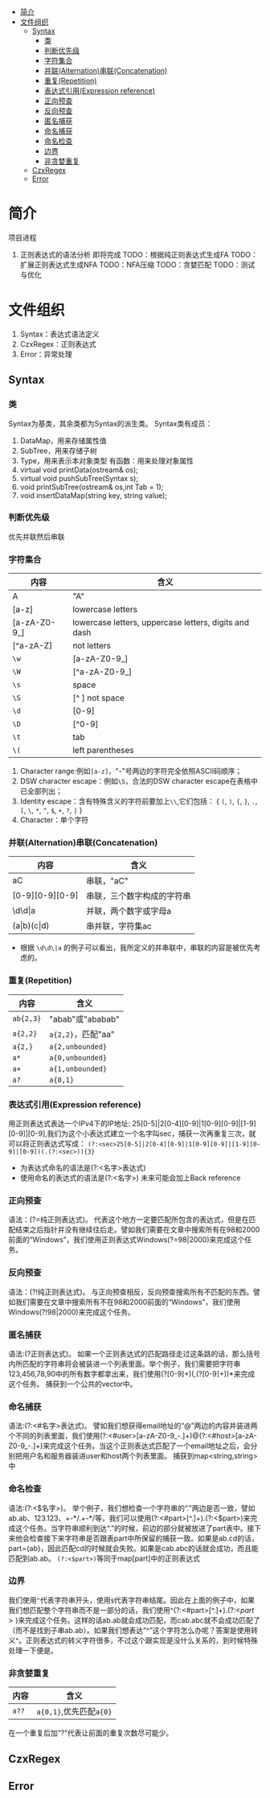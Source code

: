 - [简介](#简介)
- [文件组织](#文件组织)
  - [Syntax](#syntax)
    - [类](#类)
    - [判断优先级](#判断优先级)
    - [字符集合](#字符集合)
    - [并联(Alternation)串联(Concatenation)](#并联alternation串联concatenation)
    - [重复(Repetition)](#重复repetition)
    - [表达式引用(Expression reference)](#表达式引用expression-reference)
    - [正向预查](#正向预查)
    - [反向预查](#反向预查)
    - [匿名捕获](#匿名捕获)
    - [命名捕获](#命名捕获)
    - [命名检查](#命名检查)
    - [边界](#边界)
    - [非贪婪重复](#非贪婪重复)
  - [CzxRegex](#czxregex)
  - [Error](#error)



# 简介
项目进程
1. 正则表达式的语法分析 即将完成
TODO：根据纯正则表达式生成FA
TODO：扩展正则表达式生成NFA
TODO：NFA压缩
TODO：贪婪匹配
TODO：测试与优化

# 文件组织
1. Syntax：表达式语法定义
2. CzxRegex：正则表达式
3. Error：异常处理

## Syntax

### 类
Syntax为基类，其余类都为Syntax的派生类。
Syntax类有成员：
1. DataMap，用来存储属性值
2. SubTree，用来存储子树
3. Type，用来表示本对象类型
有函数：用来处理对象属性
1. virtual void printData(ostream& os);
2. virtual void pushSubTree(Syntax s);
3. void printSubTree(ostream& os,int Tab = 1);
4. void insertDataMap(string key, string value);

### 判断优先级
优先并联然后串联

### 字符集合
|  内容   | 含义  |
|  ----  | ----  |
| A  | "A" |
| [a-z]  | lowercase letters |
|[a-zA-Z0-9_]|lowercase letters, uppercase letters, digits and dash|
|[^a-zA-Z]|not letters|
|`\w`|[a-zA-Z0-9_]|
|`\W`|[^a-zA-Z0-9_]|
|`\s`|space|
|`\S`|[^ ] not space|
|`\d`|[0-9]|
|`\D`|[^0-9]|
|`\t`|tab|
|`\(`|left parentheses|
1. Character range:例如`[a-z]`，"-"号两边的字符完全依照ASCII码顺序；
2. DSW character escape：例如`\S`，合法的DSW character escape在表格中已全部列出；
3. Identity escape：含有特殊含义的字符前要加上`\\`,它们包括：
{ `(`, `)`, `{`, `}`, `.`, `[`, `\`, `*`, `^`, `$`, `+`, `?`, `|` }
4. Character：单个字符

### 并联(Alternation)串联(Concatenation)
|  内容   | 含义  |
|  ----  | ----  |
|aC|串联，"aC"|
|[0-9][0-9][0-9]|串联，三个数字构成的字符串|
|\d\d\|a|并联，两个数字或字母a|
|(a\|b)(c\|d)|串并联，字符集ac|ad|bc|bd|
* 根据 `\d\d\|a` 的例子可以看出，我所定义的并串联中，串联的内容是被优先考虑的。

### 重复(Repetition)
|  内容   | 含义  |
|  ----  | ----  |
|`ab{2,3}`|"abab"或"ababab"|
|`a{2,2}`|`a{2,2}`，匹配"aa"|
|`a{2,}`|`a{2,unbounded}`|
|`a*`|`a{0,unbounded}`|
|`a+`|`a{1,unbounded}`|
|`a?`|`a{0,1}`|

### 表达式引用(Expression reference)
用正则表达式表达一个IPv4下的IP地址:
25[0-5]|2[0-4][0-9]|1[0-9][0-9]|[1-9][0-9]|[0-9],我们为这个小表达式建立一个名字叫sec，捕获一次再重复三次，就可以将正则表达式写成：
`(?:<sec>25[0-5]|2[0-4][0-9]|1[0-9][0-9]|[1-9][0-9]|[0-9])(.(?:<sec>)){3}`
* 为表达式命名的语法是(?:<名字>表达式)
* 使用命名的表达式的语法是(?:<名字>)
未来可能会加上Back reference

### 正向预查
语法：(?=纯正则表达式)。
代表这个地方一定要匹配所包含的表达式，但是在匹配结束之后指针并没有继续往后走。譬如我们需要在文章中搜索所有在98和2000前面的“Windows”，我们使用正则表达式Windows(?=98|2000)来完成这个任务。

### 反向预查
语法：(?!纯正则表达式)。
与正向预查相反，反向预查搜索所有不匹配的东西。譬如我们需要在文章中搜索所有不在98和2000前面的“Windows”，我们使用Windows(?!98|2000)来完成这个任务。

### 匿名捕获
语法:(?正则表达式)。
如果一个正则表达式的匹配路径走过这条路的话，那么括号内所匹配的字符串将会被装进一个列表里面。举个例子，我们需要把字符串123,456,78,90中的所有数字都拿出来，我们使用(?[0-9]+)(,(?[0-9]+))*来完成这个任务。
捕获到一个公共的vector<string>中。

### 命名捕获
语法:(?:<#名字>表达式)。
譬如我们想获得email地址的“@”两边的内容并装进两个不同的列表里面，我们使用(?:<#user>[a-zA-Z0-9_-.]+)@(?:<#host>[a-zA-Z0-9_-.]+)来完成这个任务。当这个正则表达式匹配了一个email地址之后，会分别把用户名和服务器装进user和host两个列表里面。
捕获到map<string,string>中

### 命名检查
语法:(?:<$名字>)。
举个例子，我们想检查一个字符串的“.”两边是否一致，譬如ab.ab、123.123、+-*/.+-*/等，我们可以使用(?:<#part>[^.]+).(?:<$part>)来完成这个任务。当字符串顺利到达“.”的时候，前边的部分就被放进了part表中。接下来他会检查接下来字符串是否跟表part中所保留的捕获一致。如果是ab.cd的话，part={ab}，因此匹配cd的时候就会失败。如果是cab.abc的话就会成功，而且能匹配到ab.ab。
`(?:<$part>)`等同于map[part]中的正则表达式

### 边界
我们使用`^`代表字符串开头，使用`$`代表字符串结尾。因此在上面的例子中，如果我们想匹配整个字符串而不是一部分的话，我们使用^(?:<#part>[^.]+).(?:<$part>)$来完成这个任务。这样的话ab.ab就会成功匹配，而cab.abc就不会成功匹配了（而不是找到子串ab.ab）。如果我们想表达”^”这个字符怎么办呢？答案是使用转义\^。正则表达式的转义字符很多，不过这个跟实现是没什么关系的，到时候特殊处理一下便是。

### 非贪婪重复
|  内容   | 含义  |
|  ----  | ----  |
|`a??`|`a{0,1}`,优先匹配`a{0}`|
在一个重复后加“?”代表让前面的重复次数尽可能少。

## CzxRegex

## Error